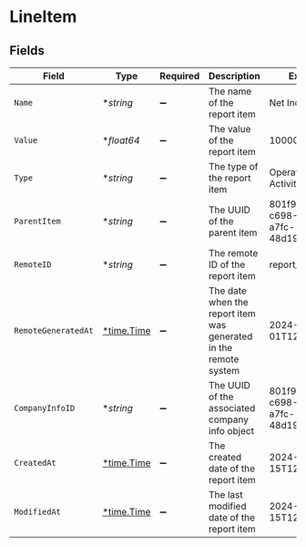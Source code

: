 # LineItem


## Fields

| Field                                                            | Type                                                             | Required                                                         | Description                                                      | Example                                                          |
| ---------------------------------------------------------------- | ---------------------------------------------------------------- | ---------------------------------------------------------------- | ---------------------------------------------------------------- | ---------------------------------------------------------------- |
| `Name`                                                           | **string*                                                        | :heavy_minus_sign:                                               | The name of the report item                                      | Net Income                                                       |
| `Value`                                                          | **float64*                                                       | :heavy_minus_sign:                                               | The value of the report item                                     | 100000                                                           |
| `Type`                                                           | **string*                                                        | :heavy_minus_sign:                                               | The type of the report item                                      | Operating Activities                                             |
| `ParentItem`                                                     | **string*                                                        | :heavy_minus_sign:                                               | The UUID of the parent item                                      | 801f9ede-c698-4e66-a7fc-48d19eebaa4f                             |
| `RemoteID`                                                       | **string*                                                        | :heavy_minus_sign:                                               | The remote ID of the report item                                 | report_item_1234                                                 |
| `RemoteGeneratedAt`                                              | [*time.Time](https://pkg.go.dev/time#Time)                       | :heavy_minus_sign:                                               | The date when the report item was generated in the remote system | 2024-07-01T12:00:00Z                                             |
| `CompanyInfoID`                                                  | **string*                                                        | :heavy_minus_sign:                                               | The UUID of the associated company info object                   | 801f9ede-c698-4e66-a7fc-48d19eebaa4f                             |
| `CreatedAt`                                                      | [*time.Time](https://pkg.go.dev/time#Time)                       | :heavy_minus_sign:                                               | The created date of the report item                              | 2024-06-15T12:00:00Z                                             |
| `ModifiedAt`                                                     | [*time.Time](https://pkg.go.dev/time#Time)                       | :heavy_minus_sign:                                               | The last modified date of the report item                        | 2024-06-15T12:00:00Z                                             |